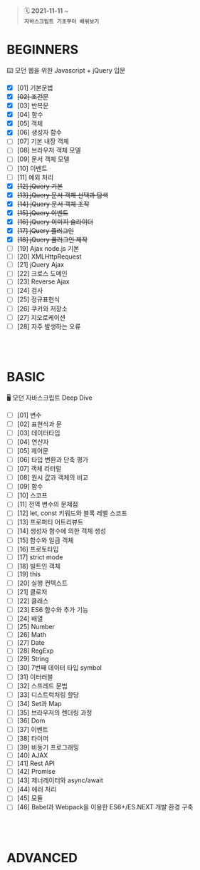 > :spiral_calendar: __2021-11-11__ ~<br/>
> __`자바스크립트 기초부터 배워보기`__
# BEGINNERS
:keyboard: 모던 웹을 위한 Javascript + jQuery 입문 <br/>
- [x] [01] 기본문법
- [x] ~~[02] 조건문~~
- [x] [03] 반복문
- [x] [04] 함수
- [x] [05] 객체
- [x] [06] 생성자 함수
- [ ] [07] 기본 내장 객체
- [ ] [08] 브라우저 객체 모델
- [ ] [09] 문서 객체 모델
- [ ] [10] 이벤트
- [ ] [11] 예외 처리
- [x] ~~[12] jQuery 기본~~
- [x] ~~[13] jQuery 문서 객체 선택과 탐색~~
- [x] ~~[14] jQuery 문서 객체 조작~~
- [x] ~~[15] jQuery 이벤트~~
- [x] ~~[16] jQuery 이미지 슬라이더~~
- [x] ~~[17] jQuery 플러그인~~
- [x] ~~[18] jQuery 플러그인 제작~~
- [ ] [19] Ajax node.js 기본
- [ ] [20] XMLHttpRequest
- [ ] [21] jQuery Ajax
- [ ] [22] 크로스 도메인
- [ ] [23] Reverse Ajax
- [ ] [24] 검사
- [ ] [25] 정규표현식
- [ ] [26] 쿠키와 저장소
- [ ] [27] 지오로케이션
- [ ] [28] 자주 발생하는 오류

<br/><br/>
# BASIC
:desktop_computer: 모던 자바스크립트 Deep Dive
- [ ] [01] 변수
- [ ] [02] 표현식과 문
- [ ] [03] 데이터타입
- [ ] [04] 연산자
- [ ] [05] 제어문
- [ ] [06] 타입 변환과 단축 평가
- [ ] [07] 객체 리터럴
- [ ] [08] 원시 값과 객체의 비교
- [ ] [09] 함수
- [ ] [10] 스코프
- [ ] [11] 전역 변수의 문제점
- [ ] [12] let, const 키워드와 블록 레벨 스코프
- [ ] [13] 프로퍼티 어트리뷰트
- [ ] [14] 생성자 함수에 의한 객체 생성
- [ ] [15] 함수와 일급 객체
- [ ] [16] 프로토타입
- [ ] [17] strict mode
- [ ] [18] 빌트인 객체
- [ ] [19] this
- [ ] [20] 실행 컨텍스트
- [ ] [21] 클로저
- [ ] [22] 클래스
- [ ] [23] ES6 함수와 추가 기능
- [ ] [24] 배열
- [ ] [25] Number
- [ ] [26] Math
- [ ] [27] Date
- [ ] [28] RegExp
- [ ] [29] String
- [ ] [30] 7번째 데이터 타입 symbol
- [ ] [31] 이터러블
- [ ] [32] 스프레드 문법
- [ ] [33] 디스트럭처링 할당
- [ ] [34] Set과 Map
- [ ] [35] 브라우저의 렌더링 과정
- [ ] [36] Dom
- [ ] [37] 이벤트
- [ ] [38] 타이머
- [ ] [39] 비동기 프로그래밍
- [ ] [40] AJAX
- [ ] [41] Rest API
- [ ] [42] Promise
- [ ] [43] 제너레이터와 async/await
- [ ] [44] 에러 처리
- [ ] [45] 모듈
- [ ] [46] Babel과 Webpack을 이용한 ES6+/ES.NEXT 개발 환경 구축

<br/><br/>
# ADVANCED 